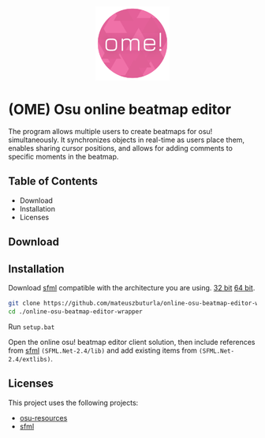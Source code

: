 <p align="center">
  <a href="" rel="noopener">
 <img src="readme/logo.png" alt="OME" width="150px"></a>
</p>

# (OME) Osu online beatmap editor

The program allows multiple users to create beatmaps for osu! simultaneously. It synchronizes objects in real-time as users place them, enables sharing cursor positions, and allows for adding comments to specific moments in the beatmap.

## Table of Contents

- Download
- Installation
- Licenses

## Download

## Installation

Download [sfml](https://https://www.sfml-dev.org) compatible with the architecture you are using. [32 bit](https://www.sfml-dev.org/files/SFML.Net-2.4-32-bit.zip) [64 bit](https://www.sfml-dev.org/files/SFML.Net-2.4-64-bit.zip).

```bash
git clone https://github.com/mateuszbuturla/online-osu-beatmap-editor-wrapper
cd ./online-osu-beatmap-editor-wrapper
```

Run `setup.bat`

Open the online osu! beatmap editor client solution, then include references from [sfml](https://https://www.sfml-dev.org) `(SFML.Net-2.4/lib)` and add existing items from `(SFML.Net-2.4/extlibs)`.

## Licenses

This project uses the following projects:

- [osu-resources](https://github.com/ppy/osu-resources)
- [sfml](https://https://www.sfml-dev.org)
